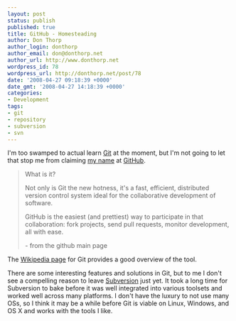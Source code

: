 ```yaml
---
layout: post
status: publish
published: true
title: GitHub - Homesteading
author: Don Thorp
author_login: donthorp
author_email: don@donthorp.net
author_url: http://www.donthorp.net
wordpress_id: 78
wordpress_url: http://donthorp.net/post/78
date: '2008-04-27 09:18:39 +0000'
date_gmt: '2008-04-27 14:18:39 +0000'
categories:
- Development
tags:
- git
- repository
- subversion
- svn
---
```

<p>I'm too swamped to actual learn <a href="http://git.or.cz/" target="_blank">Git</a> at the moment, but I'm not going to let that stop me from claiming <a href="http://github.com/donthorp" target="_blank">my name</a> at <a href="http://github.com/" target="_blank">GitHub</a>.</p>
<blockquote><p>
What is it?</p>
<p>Not only is Git the new hotness, it's a fast, efficient, distributed version control system ideal for the collaborative development of software.</p>
<p>GitHub is the easiest (and prettiest) way to participate in that collaboration: fork projects, send pull requests, monitor development, all with ease. </p>
<p>- from the github main page
</p></blockquote>
<p>The <a href="http://en.wikipedia.org/wiki/Git_(software)" target="_blank">Wikipedia page</a> for Git provides a good overview of the tool. </p>
<p>There are some interesting features and solutions in Git, but to me I don't see a compelling reason to leave <a href="http://subversion.tigris.org/" target="_blank">Subversion</a> just yet. It took a long time for Subversion to bake before it was well integrated into various toolsets and worked well across many platforms. I don't have the luxury to not use many OSs, so I think it may be a while before Git is viable on Linux, Windows, and OS X and works with the tools I like.</p>
